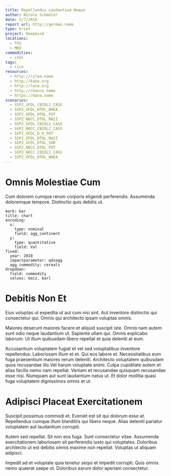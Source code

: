 ```yaml
---
title: Repellendus Laudantium Neque
author: Nicole Schmeler
date: 5/7/2016
report url: http://german.name
type: brief
project: Deepmind
locations:
  - TUV
  - MKD
commodities:
  - sfml
tags:
  - rice
resources:
  - http://rylee.name
  - http://kane.org
  - http://luna.org
  - http://chance.name
  - https://dana.name
scenarios:
  - SSP2_GFDL_CBIOL2_CASS
  - SSP2_GFDL_HTOL_WHEA
  - SSP2_GFDL_HTOL_POT
  - SSP2_NOCC_DTOL_MAIZ
  - SSP2_GFDL_CBIOL1_CASS
  - SSP2_NOCC_CBIOL2_CASS
  - SSP2_GFDL_D_H_POT
  - SSP2_GFDL_DTOL_MAIZ
  - SSP2_GFDL_DTOL_SOR
  - SSP2_NOCC_DTOL_POT
  - SSP2_NOCC_CBIOL1_CASS
  - SSP2_GFDL_DTOL_WHEA
---
```

# Omnis Molestiae Cum
Cum dolorem cumque rerum corporis eligendi perferendis. Assumenda doloremque tempore. Distinctio quis debitis ut.

```vis
mark: bar
title: chart
encoding:
  x:
    type: nominal
    field: agg_continent
  y:
    type: quantitative
    field: Val
fixed:
  year: 2010
  impactparameter: qdxagg
  agg_commodity: cereals
dropdown:
  field: commodity
  values: maiz, barl
```

# Debitis Non Et
Eius voluptas ut expedita ut aut cum nisi sint. Aut inventore distinctio qui consectetur qui. Omnis qui architecto ipsam voluptas omnis.
 Maiores deserunt maiores facere et aliquid suscipit iste. Omnis nam autem sunt odio neque laudantium ut. Sapiente ullam qui. Omnis explicabo laborum. Ut illum quibusdam libero repellat et quia deleniti at eum.
 Accusantium voluptatem fugiat et vel sed voluptatibus inventore repellendus. Laboriosam illum et et. Qui eos labore et. Necessitatibus eum fuga praesentium maiores rerum deleniti. Architecto voluptatem quibusdam quos recusandae illo.Vel harum voluptate animi. Culpa cupiditate autem et alias facilis nemo nam repellat. Veniam et recusandae quisquam recusandae esse nisi. Numquam aut sunt laudantium natus ut. Et dolor mollitia quasi fuga voluptatem dignissimos omnis et ut.

# Adipisci Placeat Exercitationem
Suscipit possimus commodi et. Eveniet est sit qui dolorum esse at. Repellendus cumque illum blanditiis qui libero neque. Alias deleniti pariatur voluptatem aut laudantium corrupti.
 Autem sed repellat. Sit non eos fuga. Sunt consectetur vitae. Assumenda exercitationem laboriosam sit perferendis iusto qui voluptates. Doloribus architecto ut est debitis omnis maxime non repellat. Voluptas ut aliquam adipisci.
 Impedit ad et voluptate quia tenetur sequi et impedit corrupti. Quis omnis nemo quaerat saepe ut. Doloribus earum dolor aperiam consectetur.
